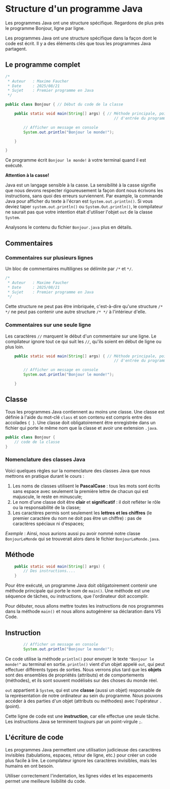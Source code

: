 # Structure d'un programme Java

Les programmes Java ont une structure spécifique. Regardons de plus près le programme Bonjour, ligne par ligne.

Les programmes Java ont une structure spécifique dans la façon dont le code est écrit. Il y a des éléments clés que tous les programmes Java partagent.

## Le programme complet

```java
/*
 * Auteur   : Maxime Faucher
 * Date     : 2025/08/21
 * Sujet    : Premier programme en Java
 */

public class Bonjour { // Début du code de la classe

    public static void main(String[] args) { // Méthode principale, point 
                                                // d'entrée du programme

        // Afficher un message en console
        System.out.println("Bonjour le monde!");

    }

}
```

Ce programme écrit ```Bonjour le monde!``` à votre terminal quand il est exécuté.

**Attention à la casse!**

Java est un langage sensible à la casse. La sensibilité à la casse signifie que nous devons respecter rigoureusement la façon dont nous écrivons les instructions, sans quoi des erreurs surviennent. Par example, la commande Java pour afficher du texte à l'écran est ```System.out.println()```. Si vous deviez taper ```system.out.println()``` ou ```System.Out.println()```, le compilateur ne saurait pas que votre intention était d'utiliser l'objet ```out``` de la classe ```System```.

Analysons le contenu du fichier ```Bonjour.java``` plus en détails.

## Commentaires

### Commentaires sur plusieurs lignes

Un bloc de commentaires multilignes se délimite par ```/*``` et ```*/```.

```java
/*
 * Auteur   : Maxime Faucher
 * Date     : 2025/08/21
 * Sujet    : Premier programme en Java
 */
```

Cette structure ne peut pas être imbriquée, c'est-à-dire qu'une structure ```/* */``` ne peut pas contenir une autre structure ```/* */``` à l'intérieur d'elle.

### Commentaires sur une seule ligne

Les caractères ```//``` marquent le début d'un commentaire sur une ligne. Le compilateur ignore tout ce qui suit les ```//```, qu'ils soient en début de ligne ou plus loin.

```java
    public static void main(String[] args) { // Méthode principale, point 
                                                // d'entrée du programme

        // Afficher un message en console
        System.out.println("Bonjour le monde!");

    }
```

## Classe

Tous les programmes Java contiennent au moins une classe. Une classe est définie à l'aide du mot-clé ```class``` et son contenu est compris entre des accolades ```{ }```. Une classe doit obligatoirement être enregistrée dans un fichier qui porte le même nom que la classe et avoir une extension ```.java```.

```java
public class Bonjour {
    // code de la classe
}
```

### Nomenclature des classes Java

Voici quelques règles sur la nomenclature des classes Java que nous mettrons en pratique durant le cours :

1. Les noms de classes utilisent le **PascalCase** : tous les mots sont écrits sans espace avec seulement la première lettre de chacun qui est majuscule, le reste en minuscule;
2. Le nom d'une classe doit être **clair** et **significatif** : il doit refléter le rôle ou la responsabilité de la classe;
3. Les caractères permis sont seulement les **lettres et les chiffres** (le premier caractère du nom ne doit pas être un chiffre) : pas de caractères spéciaux ni d'espaces;

*Exemple* : Ainsi, nous aurions aussi pu avoir nommé notre classe ```BonjourLeMonde``` qui se trouverait alors dans le fichier ```BonjourLeMonde.java```.

## Méthode

```java
    public static void main(String[] args) {
        // Des instructions....
    }
```

Pour être exécuté, un programme Java doit obligatoirement contenir une méthode principale qui porte le nom de ```main()```. Une méthode est une séquence de tâches, ou instructions, que l'ordinateur doit accomplir.

Pour débuter, nous allons mettre toutes les instructions de nos programmes dans la méthode ```main()``` et nous allons autogénérer sa déclaration dans VS Code.

## Instruction

```java
        // Afficher un message en console
        System.out.println("Bonjour le monde!");
```

Ce code utilise la méthode ```println()``` pour envoyer le texte ```"Bonjour le monde!"``` au terminal en sortie. ```println()``` vient d'un objet appelé ```out```, qui peut effectuer différents types de sorties. Nous verrons plus tard que les **objets** sont des ensembles de propriétés (attributs) et de comportements (méthodes), et ils sont souvent modélisés sur des choses du monde réel.

```out``` appartient à ```System```, qui est une **classe** (aussi un objet) responsable de la représentation de notre ordinateur au sein du programme. Nous pouvons accéder à des parties d'un objet (attributs ou méthodes) avec l'opérateur ```.``` (point).

Cette ligne de code est une **instruction**, car elle effectue une seule tâche. Les instructions Java se terminent toujours par un point-virgule ```;```.

## L'écriture de code

Les programmes Java permettent une utilisation judicieuse des caractères invisibles (tabulations, espaces, retour de ligne, etc.) pour créer un code plus facile à lire. Le compilateur ignore les caractères invisibles, mais les humains en ont besoin.

Utiliser correctement l'indentation, les lignes vides et les espacements permet une meilleure lisibilité du code.
